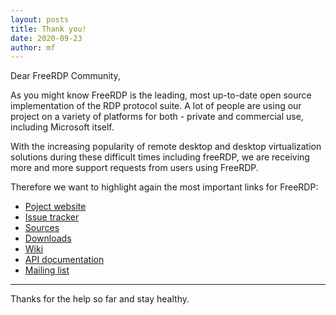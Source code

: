 ```yaml
---
layout: posts
title: Thank you!
date: 2020-09-23
author: mf
---
```

Dear FreeRDP Community,

As you might know FreeRDP is the leading, most up-to-date open source
implementation of the RDP protocol suite. A lot of people are using our
project on a variety of platforms for both - private and commercial use,
including Microsoft itself.

With the increasing popularity of remote desktop and desktop virtualization solutions during these difficult times
including freeRDP, we are receiving more and more support requests from
users using FreeRDP.

Therefore we want to highlight again the most important links for FreeRDP:

- [Poject website]( https://www.freerdp.com/)
- [Issue tracker](https://github.com/FreeRDP/FreeRDP/issues)
- [Sources](https://github.com/FreeRDP/FreeRDP/)
- [Downloads](https://pub.freerdp.com/releases/)
- [Wiki](https://github.com/FreeRDP/FreeRDP/wiki)
- [API documentation](https://pub.freerdp.com/api/)
- [Mailing list](https://lists.sourceforge.net/lists/listinfo/freerdp-devel)  
  
---  
  
Thanks for the help so far and stay healthy.
